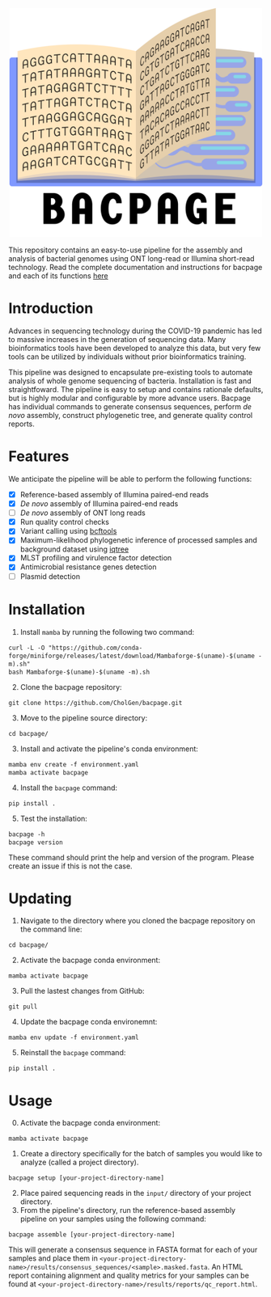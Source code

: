 <p align="center">
    <picture>
      <source media="(prefers-color-scheme: dark)" srcset=".github/logo_light.png">
      <source media="(prefers-color-scheme: light)" srcset=".github/logo_dark.png">
      <img alt="bacpage" src=".github/logo_dark.png" width=500>
    </picture>
</p>

This repository contains an easy-to-use pipeline for the assembly and analysis of bacterial genomes using ONT long-read or Illumina short-read technology. 
Read the complete documentation and instructions for bacpage and each of its functions [here](https://cholgen.github.io/sequencing-resources/bacpage-command.html)

# Introduction
Advances in sequencing technology during the COVID-19 pandemic has led to massive increases in the generation of sequencing data. Many bioinformatics tools have been developed to analyze this data, but very few tools can be utilized by individuals without prior bioinformatics training.

This pipeline was designed to encapsulate pre-existing tools to automate analysis of whole genome sequencing of bacteria. 
Installation is fast and straightfoward. 
The pipeline is easy to setup and contains rationale defaults, but is highly modular and configurable by more advance users.
Bacpage has individual commands to generate consensus sequences, perform *de novo* assembly, construct phylogenetic tree, and generate quality control reports.

# Features
We anticipate the pipeline will be able to perform the following functions:
- [x] Reference-based assembly of Illumina paired-end reads
- [x] *De novo* assembly of Illumina paired-end reads
- [ ] *De novo* assembly of ONT long reads
- [x] Run quality control checks
- [x] Variant calling using [bcftools](https://github.com/samtools/bcftools)
- [x] Maximum-likelihood phylogenetic inference of processed samples and background dataset using [iqtree](https://github.com/iqtree/iqtree2) 
- [x] MLST profiling and virulence factor detection
- [x] Antimicrobial resistance genes detection
- [ ] Plasmid detection

# Installation
1. Install `mamba` by running the following two command:
```commandline
curl -L -O "https://github.com/conda-forge/miniforge/releases/latest/download/Mambaforge-$(uname)-$(uname -m).sh"
bash Mambaforge-$(uname)-$(uname -m).sh
```

2. Clone the bacpage repository:
```commandline
git clone https://github.com/CholGen/bacpage.git
```

3. Move to the pipeline source directory:
```commandline
cd bacpage/
```

3. Install and activate the pipeline's conda environment:
```commandline
mamba env create -f environment.yaml
mamba activate bacpage
```

4. Install the `bacpage` command:
```commandline
pip install .
```

5. Test the installation:
```commandline
bacpage -h
bacpage version
```
These command should print the help and version of the program. Please create an issue if this is not the case.

# Updating

1. Navigate to the directory where you cloned the bacpage repository on the command line:
```commandline
cd bacpage/
```
2. Activate the bacpage conda environment:
```commandline
mamba activate bacpage
```
3. Pull the lastest changes from GitHub:
```commandline
git pull
```
4. Update the bacpage conda environemnt:
```commandline
mamba env update -f environment.yaml
```
5. Reinstall the `bacpage` command:
```commandline
pip install .
```

# Usage
0. Activate the bacpage conda environment:
```commandline
mamba activate bacpage
```
1. Create a directory specifically for the batch of samples you would like to analyze (called a project directory).
```commandline
bacpage setup [your-project-directory-name]
```
2. Place paired sequencing reads in the `input/` directory of your project directory.
3. From the pipeline's directory, run the reference-based assembly pipeline on your samples using the following command:
```commandline
bacpage assemble [your-project-directory-name]
```
This will generate a consensus sequence in FASTA format for each of your samples and place them in 
`<your-project-directory-name>/results/consensus_sequences/<sample>.masked.fasta`. An HTML report containing alignment 
and quality metrics for your samples can be found at `<your-project-directory-name>/results/reports/qc_report.html`.
